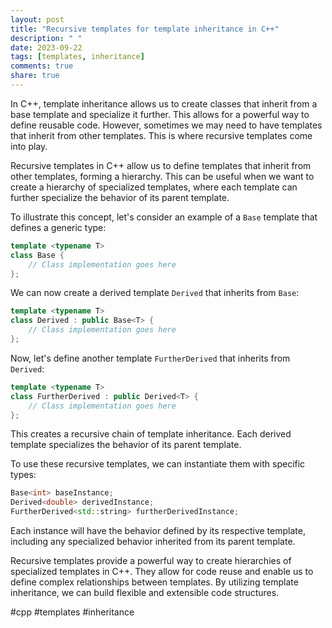 ```yaml
---
layout: post
title: "Recursive templates for template inheritance in C++"
description: " "
date: 2023-09-22
tags: [templates, inheritance]
comments: true
share: true
---
```


In C++, template inheritance allows us to create classes that inherit from a base template and specialize it further. This allows for a powerful way to define reusable code. However, sometimes we may need to have templates that inherit from other templates. This is where recursive templates come into play.

Recursive templates in C++ allow us to define templates that inherit from other templates, forming a hierarchy. This can be useful when we want to create a hierarchy of specialized templates, where each template can further specialize the behavior of its parent template.

To illustrate this concept, let's consider an example of a `Base` template that defines a generic type:

```cpp
template <typename T>
class Base {
    // Class implementation goes here
};
```

We can now create a derived template `Derived` that inherits from `Base`:

```cpp
template <typename T>
class Derived : public Base<T> {
    // Class implementation goes here
};
```

Now, let's define another template `FurtherDerived` that inherits from `Derived`:

```cpp
template <typename T>
class FurtherDerived : public Derived<T> {
    // Class implementation goes here
};
```

This creates a recursive chain of template inheritance. Each derived template specializes the behavior of its parent template.

To use these recursive templates, we can instantiate them with specific types:

```cpp
Base<int> baseInstance;
Derived<double> derivedInstance;
FurtherDerived<std::string> furtherDerivedInstance;
```

Each instance will have the behavior defined by its respective template, including any specialized behavior inherited from its parent template.

Recursive templates provide a powerful way to create hierarchies of specialized templates in C++. They allow for code reuse and enable us to define complex relationships between templates. By utilizing template inheritance, we can build flexible and extensible code structures.

#cpp #templates #inheritance